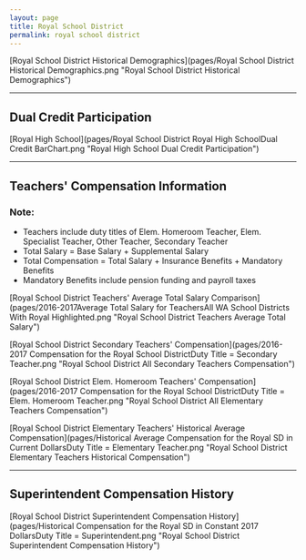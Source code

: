```yaml
---
layout: page
title: Royal School District
permalink: royal school district
---
```



[Royal School District Historical Demographics](pages/Royal School District Historical Demographics.png "Royal School District Historical Demographics")

___

## Dual Credit Participation

[Royal High School](pages/Royal School District Royal High SchoolDual Credit BarChart.png "Royal High School Dual Credit Participation")


___

## Teachers' Compensation Information
### Note:
- Teachers include duty titles of Elem. Homeroom Teacher, Elem. Specialist Teacher, Other Teacher, Secondary Teacher
- Total Salary = Base Salary + Supplemental Salary
- Total Compensation = Total Salary + Insurance Benefits + Mandatory Benefits
- Mandatory Benefits include pension funding and payroll taxes

[Royal School District Teachers' Average Total Salary Comparison](pages/2016-2017Average Total Salary for TeachersAll WA School Districts With Royal Highlighted.png "Royal School District Teachers Average Total Salary")

[Royal School District Secondary Teachers' Compensation](pages/2016-2017 Compensation for the Royal School DistrictDuty Title = Secondary Teacher.png "Royal School District All Secondary Teachers Compensation")

[Royal School District Elem. Homeroom Teachers' Compensation](pages/2016-2017 Compensation for the Royal School DistrictDuty Title = Elem. Homeroom Teacher.png "Royal School District All Elementary Teachers Compensation")

[Royal School District Elementary Teachers' Historical Average Compensation](pages/Historical Average Compensation for the Royal SD in Current DollarsDuty Title = Elementary Teacher.png "Royal School District Elementary Teachers Historical Compensation")


___

## Superintendent Compensation History

[Royal School District Superintendent Compensation History](pages/Historical Compensation for the Royal SD in Constant 2017 DollarsDuty Title = Superintendent.png "Royal School District Superintendent Compensation History")

